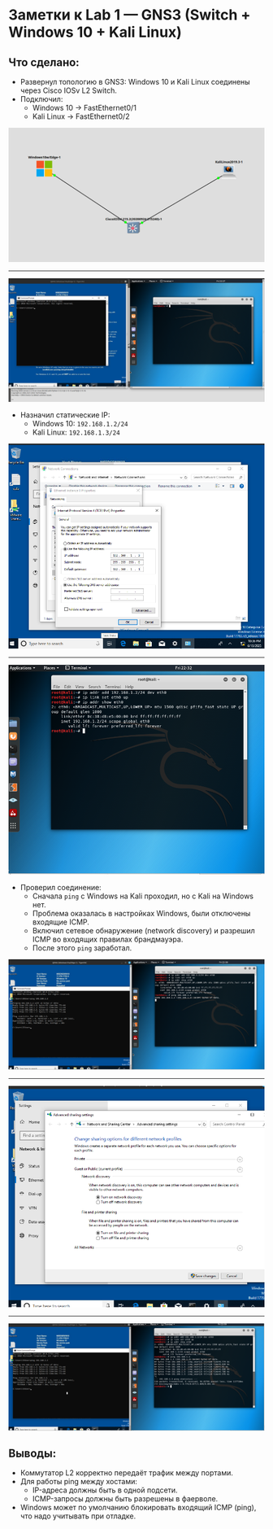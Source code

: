 # Заметки к Lab 1 — GNS3 (Switch + Windows 10 + Kali Linux)

## Что сделано:
- Развернул топологию в GNS3: Windows 10 и Kali Linux соединены через Cisco IOSv L2 Switch.
- Подключил:
  - Windows 10 → FastEthernet0/1
  - Kali Linux → FastEthernet0/2

![Топология](images/topology.png)

***

![start](images/start.png)

- Назначил статические IP:
  - Windows 10: `192.168.1.2/24`
  - Kali Linux: `192.168.1.3/24`

![set_ip](images/set_ip_win.png)

***

![set_ip](images/set_ip_linux.png)

- Проверил соединение:
  - Сначала `ping` с Windows на Kali проходил, но с Kali на Windows нет.
  - Проблема оказалась в настройках Windows, были отключены входящие ICMP.
  - Включил сетевое обнаружение (network discovery) и разрешил ICMP во входящих правилах брандмауэра.
  - После этого `ping` заработал.

![ping1](images/ping1.png)

***

![share_options](images/share_options.png)

***

![ping2](images/ping2.png)

## Выводы:
- Коммутатор L2 корректно передаёт трафик между портами.
- Для работы ping между хостами:
  - IP-адреса должны быть в одной подсети.
  - ICMP-запросы должны быть разрешены в фаерволе.
- Windows может по умолчанию блокировать входящий ICMP (ping), что надо учитывать при отладке.
